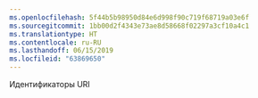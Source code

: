 ```yaml
---
ms.openlocfilehash: 5f44b5b98950d84e6d998f90c719f68719a03e6f
ms.sourcegitcommit: 1bb00d2f4343e73ae8d58668f02297a3cf10a4c1
ms.translationtype: HT
ms.contentlocale: ru-RU
ms.lasthandoff: 06/15/2019
ms.locfileid: "63869650"
---
```

Идентификаторы URI